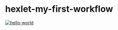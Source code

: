 # hexlet-my-first-workflow
[![hello-world](https://github.com/dima-petrosyan/hexlet-my-first-workflow/actions/workflows/hello-world.yml/badge.svg)](https://github.com/dima-petrosyan/hexlet-my-first-workflow/actions/workflows/hello-world.yml)